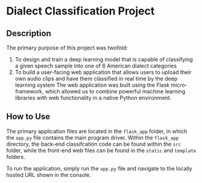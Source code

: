# Dialect Classification Project
## Description
The primary purpose of this project was twofold:
1. To design and train a deep learning model that is capable of classifying a given speech sample into one of 6 American dialect categories
2. To build a user-facing web application that allows users to upload their own audio clips and have them classified in real time by the deep learning system
The web application was built using the Flask micro-framework, which allowed us to combine powerful machine learning libraries with web functionality in a native Python environment.
## How to Use
The primary application files are located in the `flask_app` folder, in which the `app.py` file contains the main program driver. Within the `flask_app` directory, the back-end classifcation code can be found within the `src` folder, while the front-end web files can be found in the `static` and `template` folders.

To run the application, simply run the `app.py` file and navigate to the locally hosted URL shown in the console.
